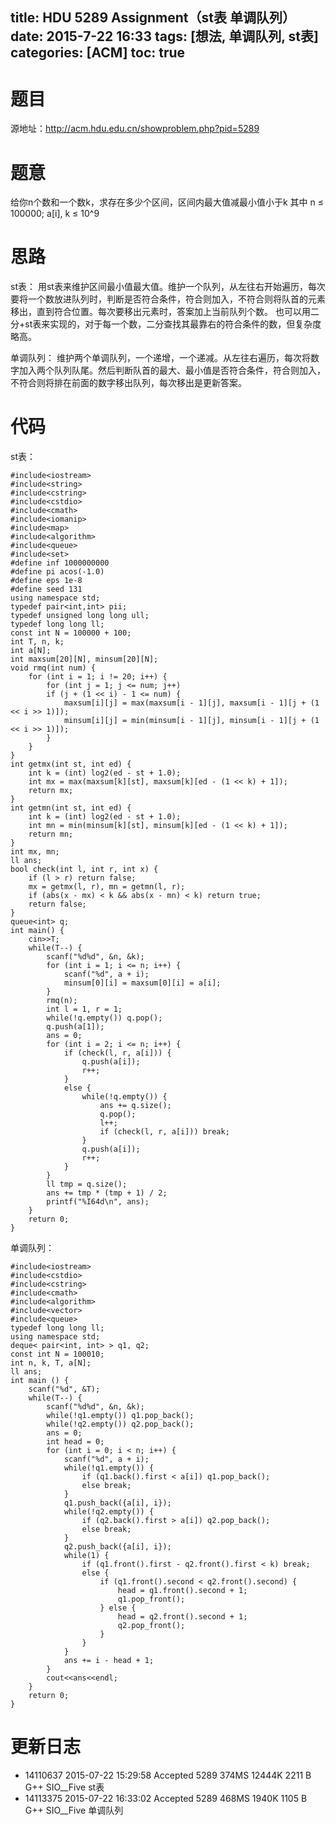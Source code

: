 title: HDU 5289 Assignment（st表 单调队列）
date: 2015-7-22 16:33
tags: [想法, 单调队列, st表]
categories: [ACM]
toc: true
---
# 题目	
源地址：http://acm.hdu.edu.cn/showproblem.php?pid=5289

# 题意
给你n个数和一个数k，求存在多少个区间，区间内最大值减最小值小于k
其中 n ≤ 100000; a[i], k ≤ 10^9

# 思路
st表：
用st表来维护区间最小值最大值。维护一个队列，从左往右开始遍历，每次要将一个数放进队列时，判断是否符合条件，符合则加入，不符合则将队首的元素移出，直到符合位置。每次要移出元素时，答案加上当前队列个数。
也可以用二分+st表来实现的，对于每一个数，二分查找其最靠右的符合条件的数，但复杂度略高。

单调队列：
维护两个单调队列，一个递增，一个递减。从左往右遍历，每次将数字加入两个队列队尾。然后判断队首的最大、最小值是否符合条件，符合则加入，不符合则将排在前面的数字移出队列，每次移出是更新答案。

<!--more-->

# 代码
st表：
```
#include<iostream>
#include<string>
#include<cstring>
#include<cstdio>
#include<cmath>
#include<iomanip>
#include<map>
#include<algorithm>
#include<queue>
#include<set>
#define inf 1000000000
#define pi acos(-1.0)
#define eps 1e-8
#define seed 131
using namespace std;
typedef pair<int,int> pii;
typedef unsigned long long ull;
typedef long long ll;
const int N = 100000 + 100;
int T, n, k;
int a[N];
int maxsum[20][N], minsum[20][N];
void rmq(int num) {
    for (int i = 1; i != 20; i++) {
        for (int j = 1; j <= num; j++)
        if (j + (1 << i) - 1 <= num) {
            maxsum[i][j] = max(maxsum[i - 1][j], maxsum[i - 1][j + (1 << i >> 1)]);
            minsum[i][j] = min(minsum[i - 1][j], minsum[i - 1][j + (1 << i >> 1)]);
        }
    }
}
int getmx(int st, int ed) {
    int k = (int) log2(ed - st + 1.0);
    int mx = max(maxsum[k][st], maxsum[k][ed - (1 << k) + 1]);
    return mx;
}
int getmn(int st, int ed) {
    int k = (int) log2(ed - st + 1.0);
    int mn = min(minsum[k][st], minsum[k][ed - (1 << k) + 1]);
    return mn;
}
int mx, mn;
ll ans;
bool check(int l, int r, int x) {
    if (l > r) return false;
    mx = getmx(l, r), mn = getmn(l, r);
    if (abs(x - mx) < k && abs(x - mn) < k) return true;
    return false;
}
queue<int> q;
int main() {
    cin>>T;
    while(T--) {
        scanf("%d%d", &n, &k);
        for (int i = 1; i <= n; i++) {
            scanf("%d", a + i);
            minsum[0][i] = maxsum[0][i] = a[i];
        }
        rmq(n);
        int l = 1, r = 1;
        while(!q.empty()) q.pop();
        q.push(a[1]);
        ans = 0;
        for (int i = 2; i <= n; i++) {
            if (check(l, r, a[i])) {
                q.push(a[i]);
                r++;
            }
            else {
                while(!q.empty()) {
                    ans += q.size();
                    q.pop();
                    l++;
                    if (check(l, r, a[i])) break;
                }
                q.push(a[i]);
                r++;
            }
        }
        ll tmp = q.size();
        ans += tmp * (tmp + 1) / 2;
        printf("%I64d\n", ans);
    }
    return 0;
}
```

单调队列：
```
#include<iostream>
#include<cstdio>
#include<cstring>
#include<cmath>
#include<algorithm>
#include<vector>
#include<queue>
typedef long long ll;
using namespace std;
deque< pair<int, int> > q1, q2;
const int N = 100010;
int n, k, T, a[N];
ll ans;
int main () {
    scanf("%d", &T);
    while(T--) {
        scanf("%d%d", &n, &k);
        while(!q1.empty()) q1.pop_back();
        while(!q2.empty()) q2.pop_back();
        ans = 0;
        int head = 0;
        for (int i = 0; i < n; i++) {
            scanf("%d", a + i);
            while(!q1.empty()) {
                if (q1.back().first < a[i]) q1.pop_back();
                else break;
            }
            q1.push_back({a[i], i});
            while(!q2.empty()) {
                if (q2.back().first > a[i]) q2.pop_back();
                else break;
            }
            q2.push_back({a[i], i});
            while(1) {
                if (q1.front().first - q2.front().first < k) break;
                else {
                    if (q1.front().second < q2.front().second) {
                        head = q1.front().second + 1;
                        q1.pop_front();
                    } else {
                        head = q2.front().second + 1;
                        q2.pop_front();
                    }
                }
            }
            ans += i - head + 1;
        }
        cout<<ans<<endl;
    }
    return 0;
}
```

# 更新日志
- 14110637  2015-07-22 15:29:58 Accepted    5289    374MS   12444K  2211 B  G++ SIO__Five st表
- 14113375  2015-07-22 16:33:02 Accepted    5289    468MS   1940K   1105 B  G++ SIO__Five 单调队列
